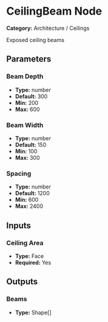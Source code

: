 
# CeilingBeam Node

**Category:** Architecture / Ceilings

Exposed ceiling beams

## Parameters


### Beam Depth
- **Type:** number
- **Default:** 300
- **Min:** 200
- **Max:** 600



### Beam Width
- **Type:** number
- **Default:** 150
- **Min:** 100
- **Max:** 300



### Spacing
- **Type:** number
- **Default:** 1200
- **Min:** 600
- **Max:** 2400



## Inputs


### Ceiling Area
- **Type:** Face
- **Required:** Yes



## Outputs


### Beams
- **Type:** Shape[]




